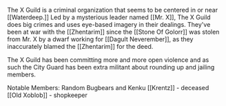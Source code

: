 The X Guild is a criminal organization that seems to be centered in or near [[Waterdeep.]] Led by a mysterious leader named [[Mr. X]], The X Guild does big crimes and uses eye-based imagery in their dealings. They've been at war with the [[Zhentarim]] since the [[Stone Of Golorr]] was stolen from Mr. X by a dwarf working for [[Dagult Neverember]], as they inaccurately blamed the [[Zhentarim]] for the deed.

The X Guild has been committing more and more open violence and as such the City Guard has been extra militant about rounding up and jailing members. 

Notable Members:
Random Bugbears and Kenku
[[Krentz]] - deceased
[[Old Xoblob]] - shopkeeper